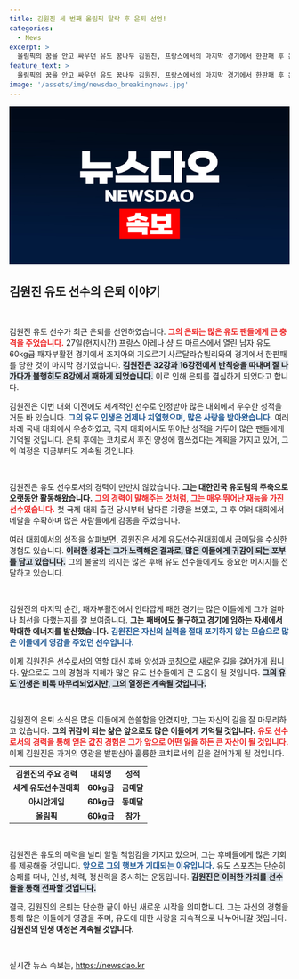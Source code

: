 ```yaml
---
title: 김원진 세 번째 올림픽 탈락 후 은퇴 선언!
categories:
  - News
excerpt: >
  올림픽의 꿈을 안고 싸우던 유도 꿈나무 김원진, 프랑스에서의 마지막 경기에서 한판패 후 은퇴 선언! 감동의 순간을 놓치지 마세요!
feature_text: >
  올림픽의 꿈을 안고 싸우던 유도 꿈나무 김원진, 프랑스에서의 마지막 경기에서 한판패 후 은퇴 선언! 감동의 순간을 놓치지 마세요!
image: '/assets/img/newsdao_breakingnews.jpg'
---
```


<p><img src="/assets/img/newsdao_breakingnews.jpg" alt="implanttips 속보" /></p>

<h2 data-ke-size="size26">김원진 유도 선수의 은퇴 이야기</h2>

<p data-ke-size="size16">&nbsp;</p>

<p>김원진 유도 선수가 최근 은퇴를 선언하였습니다. <b><span style="color: #ee2323;">그의 은퇴는 많은 유도 팬들에게 큰 충격을 주었습니다.</span></b> 27일(현지시간) 프랑스 아레나 샹 드 마르스에서 열린 남자 유도 60kg급 패자부활전 경기에서 조지아의 기오르기 사르달라슈빌리와의 경기에서 한판패를 당한 것이 마지막 경기였습니다. <b><span style="background-color: #21538527;">김원진은 32강과 16강전에서 반칙승을 따내며 잘 나가다가 불행히도 8강에서 패하게 되었습니다.</span></b>  이로 인해 은퇴를 결심하게 되었다고 합니다. </p>

<p>김원진은 이번 대회 이전에도 세계적인 선수로 인정받아 많은 대회에서 우수한 성적을 거둔 바 있습니다. <b><span style="color: #1a5490;">그의 유도 인생은 언제나 치열했으며, 많은 사랑을 받아왔습니다.</span></b> 여러 차례 국내 대회에서 우승하였고, 국제 대회에서도 뛰어난 성적을 거두어 많은 팬들에게 기억될 것입니다. 은퇴 후에는 코치로서 후진 양성에 힘쓰겠다는 계획을 가지고 있어, 그의 여정은 지금부터도 계속될 것입니다.</p>

<p data-ke-size="size16">&nbsp;</p>

<p>김원진은 유도 선수로서의 경력이 만만치 않았습니다. <b>그는 대한민국 유도팀의 주축으로 오랫동안 활동해왔습니다.</b> <b><span style="color: #ee2323;">그의 경력이 말해주는 것처럼, 그는 매우 뛰어난 재능을 가진 선수였습니다.</span></b> 첫 국제 대회 출전 당시부터 남다른 기량을 보였고, 그 후 여러 대회에서 메달을 수확하며 많은 사람들에게 감동을 주었습니다. </p>

<p>여러 대회에서의 성적을 살펴보면, 김원진은 세계 유도선수권대회에서 금메달을 수상한 경험도 있습니다. <b><span style="background-color: #21538527;">이러한 성과는 그가 노력해온 결과로, 많은 이들에게 귀감이 되는 포부를 담고 있습니다.</span></b> 그의 불굴의 의지는 많은 후배 유도 선수들에게도 중요한 메시지를 전달하고 있습니다. </p>

<p data-ke-size="size16">&nbsp;</p>

<p>김원진의 마지막 순간, 패자부활전에서 안타깝게 패한 경기는 많은 이들에게 그가 얼마나 최선을 다했는지를 잘 보여줍니다. <b>그는 패배에도 불구하고 경기에 임하는 자세에서 막대한 에너지를 발산했습니다.</b> <b><span style="color: #1a5490;">김원진은 자신의 실력을 절대 포기하지 않는 모습으로 많은 이들에게 영감을 주었던 선수입니다.</span></b> </p>

<p>이제 김원진은 선수로서의 역할 대신 후배 양성과 코칭으로 새로운 길을 걸어가게 됩니다. 앞으로도 그의 경험과 지혜가 많은 유도 선수들에게 큰 도움이 될 것입니다. <b><span style="background-color: #21538527;">그의 유도 인생은 비록 마무리되었지만, 그의 열정은 계속될 것입니다.</span></b></p>

<p data-ke-size="size16">&nbsp;</p>

<p>김원진의 은퇴 소식은 많은 이들에게 씁쓸함을 안겼지만, 그는 자신의 길을 잘 마무리하고 있습니다. <b>그의 귀감이 되는 삶은 앞으로도 많은 이들에게 기억될 것입니다.</b> <b><span style="color: #ee2323;">유도 선수로서의 경력을 통해 얻은 값진 경험은 그가 앞으로 어떤 일을 하든 큰 자산이 될 것입니다.</span></b> 이제 김원진은 과거의 영광을 발판삼아 훌륭한 코치로서의 길을 걸어가게 될 것입니다. </p>

<table>
    <tr>
        <td style="text-align: center; height: 17px;"><b>김원진의 주요 경력</b></td>
        <td style="text-align: center; height: 17px;"><b>대회명</b></td>
        <td style="text-align: center; height: 17px;"><b>성적</b></td>
    </tr>
    <tr>
        <td style="text-align: center; height: 17px;"><b>세계 유도선수권대회</b></td>
        <td style="text-align: center; height: 17px;"><b>60kg급</b></td>
        <td style="text-align: center; height: 17px;"><b>금메달</b></td>
    </tr>
    <tr>
        <td style="text-align: center; height: 17px;"><b>아시안게임</b></td>
        <td style="text-align: center; height: 17px;"><b>60kg급</b></td>
        <td style="text-align: center; height: 17px;"><b>동메달</b></td>
    </tr>
    <tr>
        <td style="text-align: center; height: 17px;"><b>올림픽</b></td>
        <td style="text-align: center; height: 17px;"><b>60kg급</b></td>
        <td style="text-align: center; height: 17px;"><b>참가</b></td>
    </tr>
</table>

<p data-ke-size="size16">&nbsp;</p>

<p>김원진은 유도의 매력을 널리 알릴 책임감을 가지고 있으며, 그는 후배들에게 많은 기회를 제공해줄 것입니다. <b><span style="color: #1a5490;">앞으로 그의 행보가 기대되는 이유입니다.</span></b> 유도 스포츠는 단순히 승패를 떠나, 인성, 체력, 정신력을 중시하는 운동입니다. <b><span style="background-color: #21538527;">김원진은 이러한 가치를 선수들을 통해 전파할 것입니다.</span></b> </p>

<p>결국, 김원진의 은퇴는 단순한 끝이 아닌 새로운 시작을 의미합니다. 그는 자신의 경험을 통해 많은 이들에게 영감을 주며, 유도에 대한 사랑을 지속적으로 나누어나갈 것입니다. <b>김원진의 인생 여정은 계속될 것입니다.</b> </p>

<p data-ke-size="size16">&nbsp;</p>
실시간 뉴스 속보는, <a href="https://newsdao.kr" rel="dofollow">https://newsdao.kr</a>


